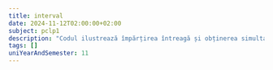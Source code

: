 ```yaml
---
title: interval
date: 2024-11-12T02:00:00+02:00
subject: pclp1
description: "Codul ilustrează împărțirea întreagă și obținerea simultană a câtului (`quot`) și restului (`rem`) utilizând funcția `div()` și structura `div_t`. Acestea eficientizează manipularea rezultatelor operației de împărțire."
tags: []
uniYearAndSemester: 11
---
```


